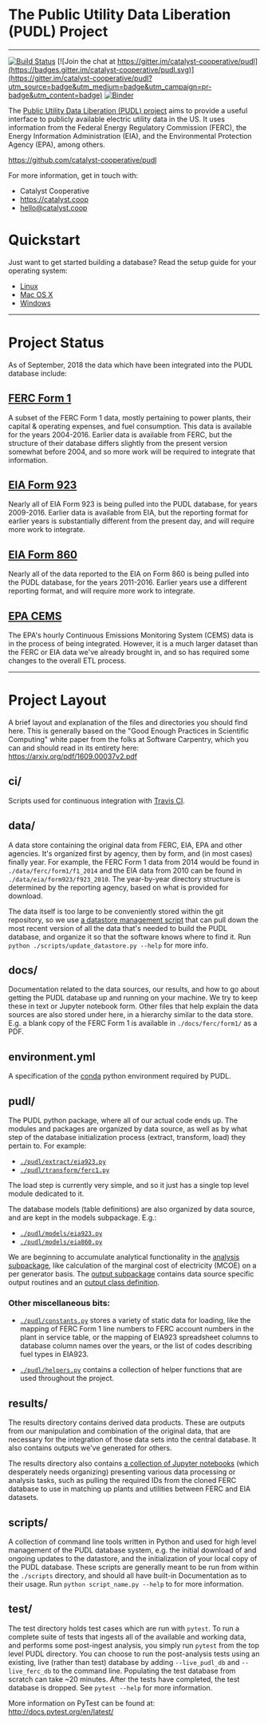 # The Public Utility Data Liberation (PUDL) Project
---
[![Build Status](https://travis-ci.org/catalyst-cooperative/pudl.svg?branch=master)](https://travis-ci.org/catalyst-cooperative/pudl)
[![Join the chat at https://gitter.im/catalyst-cooperative/pudl](https://badges.gitter.im/catalyst-cooperative/pudl.svg)](https://gitter.im/catalyst-cooperative/pudl?utm_source=badge&utm_medium=badge&utm_campaign=pr-badge&utm_content=badge)
[![Binder](https://mybinder.org/badge.svg)](https://mybinder.org/v2/gh/catalyst-cooperative/pudl/master)

The [Public Utility Data Liberation (PUDL)
project](https://catalyst.coop/public-utility-data-liberation/) aims to provide
a useful interface to publicly available electric utility data in the US.  It
uses information from the Federal Energy Regulatory Commission (FERC), the
Energy Information Administration (EIA), and the Environmental Protection
Agency (EPA), among others.

https://github.com/catalyst-cooperative/pudl

For more information, get in touch with:
 - Catalyst Cooperative
 - https://catalyst.coop
 - hello@catalyst.coop

# Quickstart
Just want to get started building a database? Read the setup guide for your
operating system:
 - [Linux](/docs/getting_started_linux.md)
 - [Mac OS X](/docs/getting_started_mac.md)
 - [Windows](/docs/getting_started_pc.md)

---
# Project Status
As of September, 2018 the data which have been integrated into the PUDL
database include:

## [FERC Form 1](https://www.ferc.gov/docs-filing/forms/form-1/data.asp)
A subset of the FERC Form 1 data, mostly pertaining to power plants, their
capital & operating expenses, and fuel consumption. This data is available for
the years 2004-2016. Earlier data is available from FERC, but the structure of
their database differs slightly from the present version somewhat before 2004,
and so more work will be required to integrate that information.

## [EIA Form 923](https://www.eia.gov/electricity/data/eia923/)
Nearly all of EIA Form 923 is being pulled into the PUDL database, for years
2009-2016. Earlier data is available from EIA, but the reporting format for
earlier years is substantially different from the present day, and will require
more work to integrate.

## [EIA Form 860](https://www.eia.gov/electricity/data/eia860/)
Nearly all of the data reported to the EIA on Form 860 is being pulled into the
PUDL database, for the years 2011-2016. Earlier years use a different reporting
format, and will require more work to integrate.

## [EPA CEMS](https://ampd.epa.gov/ampd/)
The EPA's hourly Continuous Emissions Monitoring System (CEMS) data is in the
process of being integrated. However, it is a much larger dataset than the FERC
or EIA data we've already brought in, and so has required some changes to the
overall ETL process.

---
# Project Layout
A brief layout and explanation of the files and directories you should find
here.  This is generally based on the "Good Enough Practices in Scientific
Computing" white paper from the folks at Software Carpentry, which you can and
should read in its entirety here: https://arxiv.org/pdf/1609.00037v2.pdf

## ci/
Scripts used for continuous integration with [Travis CI](https://travis-ci.org/catalyst-cooperative/pudl).

## data/
A data store containing the original data from FERC, EIA, EPA and other
agencies. It's organized first by agency, then by form, and (in most cases)
finally year. For example, the FERC Form 1 data from 2014 would be found in
`./data/ferc/form1/f1_2014` and the EIA data from 2010 can be found in
`./data/eia/form923/f923_2010`. The year-by-year directory structure is
determined by the reporting agency, based on what is provided for download.

The data itself is too large to be conveniently stored within the git
repository, so we use [a datastore management
script](/scripts/update_datastore.py) that can pull down the most recent
version of all the data that's needed to build the PUDL database, and organize
it so that the software knows where to find it. Run `python
./scripts/update_datastore.py --help` for more info.

## docs/
Documentation related to the data sources, our results, and how to go about
getting the PUDL database up and running on your machine. We try to keep these
in text or Jupyter notebook form. Other files that help explain the data
sources are also stored under here, in a hierarchy similar to the data store.
E.g. a blank copy of the FERC Form 1 is available in `./docs/ferc/form1/` as a
PDF.

## environment.yml
A specification of the [conda](https://conda.io/docs/) python environment
required by PUDL.

## pudl/
The PUDL python package, where all of our actual code ends up. The modules and
packages are organized by data source, as well as by what step of the database
initialization process (extract, transform, load) they pertain to. For example:
 - [`./pudl/extract/eia923.py`](/pudl/extract/eia923.py)
 - [`./pudl/transform/ferc1.py`](/pudl/transform/ferc1.py)

The load step is currently very simple, and so it just has a single top level
module dedicated to it.

The database models (table definitions) are also organized by data source, and
are kept in the models subpackage. E.g.:
 - [`./pudl/models/eia923.py`](/pudl/models/eia923.py)
 - [`./pudl/models/eia860.py`](/pudl/models/eia860.py)

We are beginning to accumulate analytical functionality in the [analysis
subpackage](/pudl/analysis/), like calculation of the marginal cost of
electricity (MCOE) on a per generator basis. The [output
subpackage](/pudl/output/) contains data source specific output routines and an
[output class definition](/pudl/output/pudltabl.py).

### Other miscellaneous bits:
 - [`./pudl/constants.py`](/pudl/constants.py) stores a variety of static
   data for loading, like the mapping of FERC Form 1 line numbers to FERC
   account numbers in the plant in service table, or the mapping of EIA923
   spreadsheet columns to database column names over the years, or the list of
   codes describing fuel types in EIA923.

 - [`./pudl/helpers.py`](/pudl/constants.py) contains a collection of
   helper functions that are used throughout the project.

## results/
The results directory contains derived data products. These are outputs from
our manipulation and combination of the original data, that are necessary for
the integration of those data sets into the central database. It also
contains outputs we've generated for others.

The results directory also contains [a collection of Jupyter
notebooks](/pudl/results/notebooks) (which desperately needs organizing)
presenting various data processing or analysis tasks, such as pulling the
required IDs from the cloned FERC database to use in matching up plants and
utilities between FERC and EIA datasets.

## scripts/
A collection of command line tools written in Python and used for high level
management of the PUDL database system, e.g. the initial download of and
ongoing updates to the datastore, and the initialization of your local copy of
the PUDL database.  These scripts are generally meant to be run from within the
`./scripts` directory, and should all have built-in Documentation as to their
usage. Run `python script_name.py --help` to for more information.

## test/
The test directory holds test cases which are run with `pytest`. To run a
complete suite of tests that ingests all of the available and working data, and
performs some post-ingest analysis, you simply run `pytest` from the top level
PUDL directory. You can choose to run the post-analysis tests using an
existing, live (rather than test) database by adding `--live_pudl_db` and
`--live_ferc_db` to the command line. Populating the test database from scratch
can take ~20 minutes. After the tests have completed, the test database is
dropped. See `pytest --help` for more information.

More information on PyTest can be found at: http://docs.pytest.org/en/latest/

